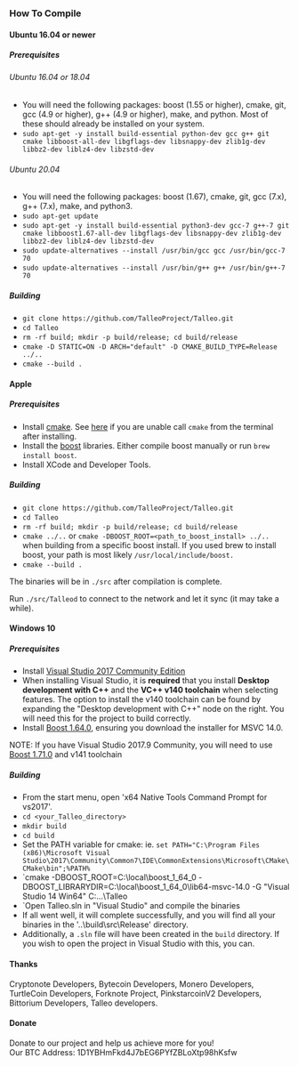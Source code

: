 
### How To Compile

#### Ubuntu 16.04 or newer

##### Prerequisites

###### Ubuntu 16.04 or 18.04
- You will need the following packages: boost (1.55 or higher), cmake, git, gcc (4.9 or higher), g++ (4.9 or higher), make, and python. Most of these should already be installed on your system.
- `sudo apt-get -y install build-essential python-dev gcc g++ git cmake libboost-all-dev libgflags-dev libsnappy-dev zlib1g-dev libbz2-dev liblz4-dev libzstd-dev`

###### Ubuntu 20.04

- You will need the following packages: boost (1.67), cmake, git, gcc (7.x), g++ (7.x), make, and python3.
- `sudo apt-get update`
- `sudo apt-get -y install build-essential python3-dev gcc-7 g++-7 git cmake libboost1.67-all-dev libgflags-dev libsnappy-dev zlib1g-dev libbz2-dev liblz4-dev libzstd-dev`
- `sudo update-alternatives --install /usr/bin/gcc gcc /usr/bin/gcc-7 70`
- `sudo update-alternatives --install /usr/bin/g++ g++ /usr/bin/g++-7 70`

##### Building

- `git clone https://github.com/TalleoProject/Talleo.git`
- `cd Talleo`
- `rm -rf build; mkdir -p build/release; cd build/release`
- `cmake -D STATIC=ON -D ARCH="default" -D CMAKE_BUILD_TYPE=Release ../..`
- `cmake --build .`

#### Apple

##### Prerequisites

- Install [cmake](https://cmake.org/). See [here](https://stackoverflow.com/questions/23849962/cmake-installer-for-mac-fails-to-create-usr-bin-symlinks) if you are unable call `cmake` from the terminal after installing.
- Install the [boost](http://www.boost.org/) libraries. Either compile boost manually or run `brew install boost`.
- Install XCode and Developer Tools.

##### Building

- `git clone https://github.com/TalleoProject/Talleo.git`
- `cd Talleo`
- `rm -rf build; mkdir -p build/release; cd build/release`
- `cmake ../..` or `cmake -DBOOST_ROOT=<path_to_boost_install> ../..` when building from a specific boost install. If you used brew to install boost, your path is most likely `/usr/local/include/boost.`
- `cmake --build .`

The binaries will be in `./src` after compilation is complete.

Run `./src/Talleod` to connect to the network and let it sync (it may take a while).

#### Windows 10

##### Prerequisites
- Install [Visual Studio 2017 Community Edition](https://my.visualstudio.com/Downloads?q=Visual%20Studio%202017)
- When installing Visual Studio, it is **required** that you install **Desktop development with C++** and the **VC++ v140 toolchain** when selecting features. The option to install the v140 toolchain can be found by expanding the "Desktop development with C++" node on the right. You will need this for the project to build correctly.
- Install [Boost 1.64.0](https://sourceforge.net/projects/boost/files/boost-binaries/1.64.0/), ensuring you download the installer for MSVC 14.0.

NOTE: If you have Visual Studio 2017.9 Community, you will need to use [Boost 1.71.0](https://sourceforge.net/projects/boost/files/boost-binaries/1.71.0/) and v141 toolchain

##### Building

- From the start menu, open 'x64 Native Tools Command Prompt for vs2017'.
- `cd <your_Talleo_directory>`
- `mkdir build`
- `cd build`
- Set the PATH variable for cmake: ie. `set PATH="C:\Program Files (x86)\Microsoft Visual Studio\2017\Community\Common7\IDE\CommonExtensions\Microsoft\CMake\CMake\bin";%PATH%`
- `cmake -DBOOST_ROOT=C:\local\boost_1_64_0 -DBOOST_LIBRARYDIR=C:\local\boost_1_64_0\lib64-msvc-14.0 -G "Visual Studio 14 Win64" C:\...\Talleo
- `Open Talleo.sln in "Visual Studio" and compile the binaries
- If all went well, it will complete successfully, and you will find all your binaries in the '..\build\src\Release' directory.
- Additionally, a `.sln` file will have been created in the `build` directory. If you wish to open the project in Visual Studio with this, you can.

#### Thanks
Cryptonote Developers, Bytecoin Developers, Monero Developers, TurtleCoin Developers, Forknote Project, PinkstarcoinV2 Developers, Bittorium Developers, Talleo developers.

#### Donate
Donate to our project and help us achieve more for you!  
Our BTC Address:   1D1YBHmFkd4J7bEG6PYfZBLoXtp98hKsfw


